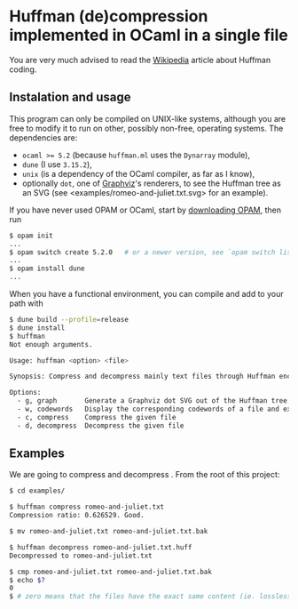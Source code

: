 
# Huffman (de)compression implemented in OCaml in a single file

You are very much advised to read the
[Wikipedia](https://en.wikipedia.org/wiki/Huffman_coding) article
about Huffman coding.

## Instalation and usage

This program can only be compiled on UNIX-like systems, although you
are free to modify it to run on other, possibly non-free, operating
systems. The dependencies are:

- `ocaml >= 5.2` (because `huffman.ml` uses the `Dynarray` module),
- `dune` (I use `3.15.2`),
- `unix` (is a dependency of the OCaml compiler, as far as I know),
- optionally `dot`, one of [Graphviz](https://graphviz.org/)'s
  renderers, to see the Huffman tree as an SVG (see
  <examples/romeo-and-juliet.txt.svg> for an example).

If you have never used OPAM or OCaml, start by [downloading
OPAM](https://opam.ocaml.org/doc/Install.html), then run

```sh
$ opam init
...
$ opam switch create 5.2.0   # or a newer version, see `opam switch list-available`
...
$ opam install dune
...
```

When you have a functional environment, you can compile and add to
your path with

```sh
$ dune build --profile=release
$ dune install
$ huffman
Not enough arguments.

Usage: huffman <option> <file>

Synopsis: Compress and decompress mainly text files through Huffman encoding.

Options:
  - g, graph       Generate a Graphviz dot SVG out of the Huffman tree of the given file
  - w, codewords   Display the corresponding codewords of a file and exit
  - c, compress    Compress the given file
  - d, decompress  Decompress the given file
```

## Examples

We are going to compress and decompress . From the root of this project:

```sh
$ cd examples/

$ huffman compress romeo-and-juliet.txt
Compression ratio: 0.626529. Good.

$ mv romeo-and-juliet.txt romeo-and-juliet.txt.bak

$ huffman decompress romeo-and-juliet.txt.huff
Decompressed to romeo-and-juliet.txt

$ cmp romeo-and-juliet.txt romeo-and-juliet.txt.bak
$ echo $?
0
$ # zero means that the files have the exact same content (ie. lossless compression)
```
